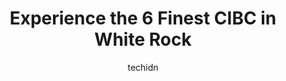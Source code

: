 ---
layout: ampstory
image: https://i0.wp.com/www.auto.or.id/wp-content/uploads/2023/06/cibc-branch-with-atm-0-white-rock-1686326981.jpeg?resize=640,853
author: techidn
featured: false
description: White Rock, British Columbia, Canada is a haven for CIBC enthusiasts, boasting an impressive array of 6 top-notch establishments. Whether youre a seasoned connoisseur or simply curious to e
title: Experience the 6 Finest CIBC in White Rock
cover:
   title: Experience the 6 Finest CIBC in White Rock
   subtitle: AUTO.OR.ID
   background: https://www.auto.or.id/wp-content/uploads/2023/06/cibc-branch-with-atm-0-white-rock-1686326981.jpeg

pages: 
 - layout: thirds
   top: <h1>#1 CIBC Branch with ATM</h1>
   bottom: "<p>What can you expect its a bank, the overall experience is decent though the staff members make a huge deference. Its a long long wait before you can see the cashier</p>"
   background: https://www.auto.or.id/wp-content/uploads/2023/06/cibc-branch-with-atm-1-white-rock-1686326982.jpeg
   backgroundblur: true
 - layout: thirds
   top: <h1>#2 CIBC Branch (Cash at ATM only)</h1>
   bottom: "<p>2245 160 St Unit 10, Surrey, BC V3Z 9N6, Canada</p>"
   background: https://www.auto.or.id/wp-content/uploads/2023/06/cibc-branch-with-atm-2-white-rock-1686326982.jpeg
   cta:
      link: https://www.auto.or.id/experience-the-6-finest-cibc-in-white-rock/
      text: Experience the 6 Finest CIBC in White Rock
 - layout: thirds
   top: <h1>#3 CIBC Wood Gundy White Rock Branch</h1>
   bottom: "<p>1688 152 St Suite 408, Surrey, BC V4A 4N2, Canada</p>"
   background: https://images.unsplash.com/photo-1596179570006-e6b11fac059b?ixlib=rb-4.0.3&ixid=MnwxMjA3fDB8MHxwaG90by1wYWdlfHx8fGVufDB8fHx8&auto=format&fit=crop&w=640&h=853&q=80
   cta:
      link: https://www.auto.or.id/experience-the-6-finest-cibc-in-white-rock/
      text: Experience the 6 Finest CIBC in White Rock
 - layout: thirds
   top: <h1>#4 CIBC Branch with ATM</h1>
   bottom: "<p>12893 16 Ave, Surrey, BC V4A 1N5, Canada</p>"
   background: https://images.unsplash.com/photo-1511919884226-fd3cad34687c?ixlib=rb-4.0.3&ixid=MnwxMjA3fDB8MHxwaG90by1wYWdlfHx8fGVufDB8fHx8&auto=format&fit=crop&w=640&h=853&q=80
   cta:
      link: https://www.auto.or.id/experience-the-6-finest-cibc-in-white-rock/
      text: Experience the 6 Finest CIBC in White Rock
 - layout: thirds
   top: <h1>#5 CIBC Financial Advisor - Matt Watts</h1>
   bottom: "<p>15177 16 Ave, White Rock, BC V4A 6G3, Canada</p>"
   background: https://images.unsplash.com/photo-1580014317999-e9f1936787a5?ixlib=rb-4.0.3&ixid=MnwxMjA3fDB8MHxwaG90by1wYWdlfHx8fGVufDB8fHx8&auto=format&fit=crop&w=640&h=853&q=80
   cta:
      link: https://www.auto.or.id/experience-the-6-finest-cibc-in-white-rock/
      text: Experience the 6 Finest CIBC in White Rock

 - layout: thirds
   middle: Continue reading...
   background: https://images.unsplash.com/photo-1626302592077-206bbcf450ae?ixlib=rb-4.0.3&ixid=MnwxMjA3fDB8MHxwaG90by1wYWdlfHx8fGVufDB8fHx8&auto=format&fit=crop&w=640&h=853&q=80
   cta:
      link: https://www.auto.or.id/experience-the-6-finest-cibc-in-white-rock/
      text: Experience the 6 Finest CIBC in White Rock

---